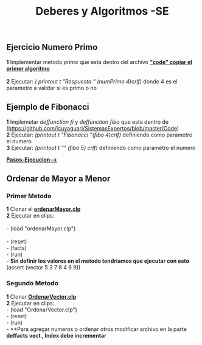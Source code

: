 <H1 align="center"> Deberes y Algoritmos -SE </H1>
 <br>
 
## Ejercicio  Numero Primo
**1** Implementar metodo *primo* que esta dentro del archivo [**"code" copiar el primer algoritmo**](https://github.com/jcuyaguari/SistemasExpertos/blob/master/Code)  <br>     
**2** Ejecutar: *( printout t "Respuesta " (numPrimo 4)crlf)* donde 4 es el parametro a validar si es primo o no  

## Ejemplo de Fibonacci 
**1** Implemetar *deffunction fi* y *deffunction fibo* que esta dentro de (https://github.com/jcuyaguari/SistemasExpertos/blob/master/Code) <br>
**2** Ejecutar: *(printout t "Fibonacci "(fibo 4)crlf)* definiendo como parametro el numero  <br>
**3** Ejecutar: *(printout t "" (fibo 5) crlf)* definiendo como parametro el numero     <br>

[**Pasos-Ejecucion-->**](https://github.com/jcuyaguari/SistemasExpertos/blob/master/clips.pdf)

## Ordenar de Mayor a Menor
### Primer Metodo
**1** Clonar el [**ordenarMayor.clp**](https://github.com/jcuyaguari/SistemasExpertos/blob/master/ordenarMayor.clp) <br>
**2** Ejecutar en clips: <br>        
      - (load "ordenarMayor.clp") <br>     
      - (reset) <br>
      - (facts) <br>
      - (run) <br>
      - **Sin definir los valores en el metodo tendriamos que ejecutar con esto** (assert (vector 5 3 7 8 4 6 9))     
        
### Segundo Metodo
**1** Clonar [**OrdenarVector.clp**](https://github.com/jcuyaguari/SistemasExpertos/blob/master/OrdenarVector.clp) <br>
**2** Ejecutar en clips:<br>
      - (load "OrdenarVector.clp")<br>
      - (reset)<br>
      - (run)<br>
      - **Para agregar numeros o ordenar otros modificar archivo en la parte **deffacts vect , Index debe incrementar**

